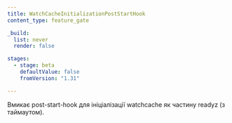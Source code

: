 ```yaml
---
title: WatchCacheInitializationPostStartHook
content_type: feature_gate

_build:
  list: never
  render: false

stages:
  - stage: beta
    defaultValue: false
    fromVersion: "1.31"

---
```

Вмикає post-start-hook для ініціалізації watchcache як частину readyz (з таймаутом).
